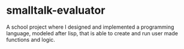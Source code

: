 # smalltalk-evaluator
A school project where I designed and implemented a programming language, modeled after lisp, that is able to create and run user made functions and logic.
